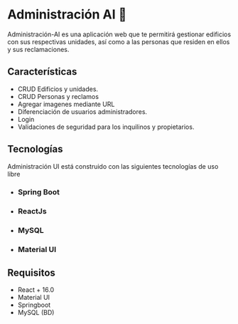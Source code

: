 # Administración AI 🏢

Administración-AI es una aplicación web que te permitirá gestionar edificios con sus respectivas unidades, así como a las personas que residen en ellos y sus reclamaciones.

## Características

- CRUD Edificios y unidades.
- CRUD Personas y reclamos
- Agregar imagenes mediante URL
- Diferenciación de usuarios administradores.
- Login
- Validaciones de seguridad para los inquilinos y propietarios.

## Tecnologías

Administración UI está construido con las siguientes tecnologías de uso libre
- ### Spring Boot
- ### ReactJs
- ### MySQL
- ### Material UI

## Requisitos

-   React + 16.0
-   Material UI
-   Springboot 
-   MySQL (BD)
